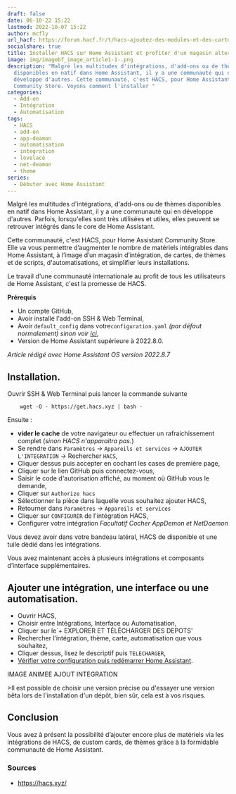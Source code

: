 ```yaml
---
draft: false
date: 06-10-22 15:22
lastmod: 2022-10-07 15:22
author: mcfly
url_hacf: https://forum.hacf.fr/t/hacs-ajoutez-des-modules-et-des-cartes-personnalisees/359
socialshare: true
title: Installer HACS sur Home Assistant et profiter d'un magasin alternatif.
image: img/imagebf_image_article1-1-.png
description: "Malgré les multitudes d'intégrations, d'add-ons ou de thèmes
  disponibles en natif dans Home Assistant, il y a une communauté qui en
  développe d'autres. Cette communauté, c'est HACS, pour Home Assistant
  Community Store. Voyons comment l'installer "
categories:
  - Add-on
  - Intégration
  - Automatisation
tags:
  - HACS
  - add-on
  - app-deamon
  - automatisation
  - integration
  - lovelace
  - net-deamon
  - theme
series:
  - Débuter avec Home Assistant
---
```

Malgré les multitudes d'intégrations, d'add-ons ou de thèmes disponibles en natif dans Home Assistant, il y a une communauté qui en développe d'autres. Parfois, lorsqu'elles sont très utilisées et utiles, elles peuvent se retrouver intégrés dans le core de Home Assistant.

Cette communauté, c'est HACS, pour Home Assistant Community Store. 
Elle va vous permettre d’augmenter le nombre de matériels intégrables dans Home Assistant, à l’image d’un magasin d’intégration, de cartes, de thèmes et de scripts, d'automatisations, et simplifier leurs installations.

Le travail d'une communauté internationale au profit de tous les utilisateurs de Home Assistant, c'est la promesse de HACS. 

**Prérequis**
* Un compte GitHub,
* Avoir installé l'add-on SSH &amp; Web Terminal,
* Avoir `default_config` dans votre`configuration.yaml` *(par défaut normalement) sinon voir [ici](https://www.home-assistant.io/integrations/my/)*,
* Version de Home Assistant supérieure à 2022.8.0.

*Article rédigé avec Home Assistant OS version 2022.8.7*

## Installation.
Ouvrir SSH & Web Terminal puis lancer la commande suivante 
```
    wget -O - https://get.hacs.xyz | bash -
```

Ensuite :
* **vider le cache** de votre navigateur ou effectuer un rafraichissement complet (*sinon HACS n'apparaitra pas.*)
* Se rendre dans `Paramètres` -&gt; `Appareils et services` -&gt; `AJOUTER L'INTEGRATION` -&gt; Rechercher `HACS`,
* Cliquer dessus puis accepter en cochant les cases de première page,
* Cliquer sur le lien GitHub puis connectez-vous,
* Saisir le code d'autorisation affiché, au moment où GitHub vous le demande,
* Cliquer sur `Authorize hacs`
* Sélectionner la pièce dans laquelle vous souhaitez ajouter HACS,
* Retourner dans `Paramètres` -&gt; `Appareils et services` 
* Cliquer sur `CONFIGURER` de l'intégration HACS,
* Configurer votre intégration *Facultatif Cocher AppDemon et NetDaemon*

Vous devez avoir dans votre bandeau latéral, HACS de disponible et une tuile dédié dans les intégrations.

Vous avez maintenant accès à plusieurs intégrations et composants d’interface supplémentaires.

## Ajouter une intégration, une interface ou une automatisation.
* Ouvrir HACS, 
* Choisir entre Intégrations, Interface ou Automatisation,
* Cliquer sur le`+ EXPLORER ET TÉLÉCHARGER DES DEPOTS' 
* Rechercher l’intégration, thème, carte, automatisation que vous souhaitez,
* Cliquer dessus, lisez le descriptif puis `TELECHARGER`,
* [Vérifier votre configuration puis redémarrer Home Assistant](?VerifierVotreConfigurationPuisRedemarrerHo).

IMAGE ANIMEE AJOUT INTEGRATION

&gt;Il est possible de choisir une version précise ou d'essayer une version bêta lors de l'installation d'un dépôt, bien sûr, cela est à vos risques.


## Conclusion
Vous avez à présent la possibilité d’ajouter encore plus de matériels via les intégrations de HACS, de custom cards, de thèmes grâce à la formidable communauté de Home Assistant.

### Sources
* https://hacs.xyz/
